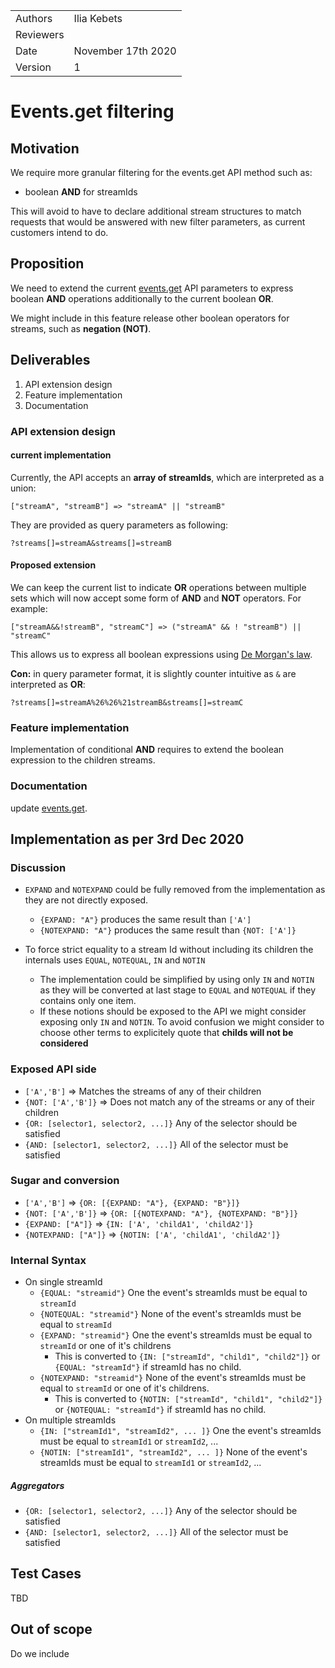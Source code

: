|         |                       |
| ------- | --------------------- |
| Authors | Ilia Kebets |
| Reviewers |  |
| Date    | November 17th 2020 |
| Version | 1                  |

# Events.get filtering

## Motivation

We require more granular filtering for the events.get API method such as:

- boolean **AND** for streamIds

This will avoid to have to declare additional stream structures to match requests that would be answered with new filter parameters, as current customers intend to do.

## Proposition

We need to extend the current [events.get](https://api.pryv.com/reference/#get-events) API parameters to express boolean **AND** operations additionally to the current boolean **OR**.

We might include in this feature release other boolean operators for streams, such as **negation (NOT)**.

## Deliverables

1. API extension design
2. Feature implementation
3. Documentation

### API extension design

#### current implementation

Currently, the API accepts an **array of streamIds**, which are interpreted as a union:  

```
["streamA", "streamB"] => "streamA" || "streamB"
```

They are provided as query parameters as following:

```
?streams[]=streamA&streams[]=streamB
```

#### Proposed extension

We can keep the current list to indicate **OR** operations between multiple sets which will now accept some form of **AND** and **NOT** operators.
For example:

```
["streamA&&!streamB", "streamC"] => ("streamA" && ! "streamB") || "streamC"
```

This allows us to express all boolean expressions using [De Morgan's law](https://en.wikipedia.org/wiki/De_Morgan%27s_laws).

**Con:** in query parameter format, it is slightly counter intuitive as `&` are interpreted as **OR**:

```
?streams[]=streamA%26%26%21streamB&streams[]=streamC
```

### Feature implementation

Implementation of conditional **AND** requires to extend the boolean expression to the children streams.

### Documentation

update [events.get](https://api.pryv.com/reference/#get-events).

## Implementation as per 3rd Dec 2020


### Discussion

- `EXPAND` and `NOTEXPAND` could be fully removed from the implementation 
    as they are not directly exposed.
  -  `{EXPAND: "A"}` produces the same result than `['A']`
  - `{NOTEXPAND: "A"}` produces the same result than `{NOT: ['A']}`

- To force strict equality to a stream Id without including its 
    children the internals uses  `EQUAL`, `NOTEQUAL`, `IN` and `NOTIN` 
  - The implementation could be simplified by using only `IN` and `NOTIN`  
     as they will be converted at last stage to `EQUAL` and `NOTEQUAL` if 
     they contains only one item.
  - If these notions should be exposed to the API we might consider exposing 
     only  `IN` and `NOTIN`. To avoid confusion we might consider to choose 
     other terms to explicitely quote that **childs will not be considered**

### Exposed API side 

- `['A','B']` => Matches the streams of any of their children
- `{NOT: ['A','B']}` => Does not match any of the streams or any of their children
- `{OR: [selector1, selector2, ...]}` Any of the selector should be satisfied
- `{AND: [selector1, selector2, ...]}` All of the selector must be satisfied

### Sugar and conversion

- `['A','B']` => `{OR: [{EXPAND: "A"}, {EXPAND: "B"}]}`  
- `{NOT: ['A','B']}` => `{OR: [{NOTEXPAND: "A"}, {NOTEXPAND: "B"}]}`
- `{EXPAND: ["A"]}` => `{IN: ['A', 'childA1', 'childA2']}`
- `{NOTEXPAND: ["A"]}` =>  `{NOTIN: ['A', 'childA1', 'childA2']}`

###  Internal Syntax

- On single streamId
  - `{EQUAL: "streamid"}` One the event's streamIds must be equal to `streamId`
  - `{NOTEQUAL: "streamid"}` None of the event's streamIds must be equal to `streamId`
  - `{EXPAND: "streamid"}` One the event's streamIds must be equal to `streamId` or one of it's childrens
    - This is converted to `{IN: ["streamId", "child1", "child2"]}` or
      `{EQUAL: "streamId"}` if streamId has no child.
  - `{NOTEXPAND: "streamid"}` None of the event's streamIds must be equal to `streamId` or one of it's childrens. 
    - This is converted to `{NOTIN: ["streamId", "child1", "child2"]}` or
      `{NOTEQUAL: "streamId"}` if streamId has no child.
- On multiple streamIds
  - `{IN: ["streamId1", "streamId2", ... ]}` One the event's streamIds must be equal to `streamId1` or `streamId2`, ...
  - `{NOTIN: ["streamId1", "streamId2", ... ]}` None of the event's streamIds must be equal to `streamId1` or `streamId2`, ...

##### Aggregators

- `{OR: [selector1, selector2, ...]}` Any of the selector should be satisfied
- `{AND: [selector1, selector2, ...]}` All of the selector must be satisfied

## Test Cases

TBD

## Out of scope

Do we include 

